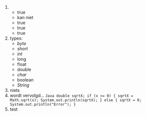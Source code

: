 1. 
    * true
    * kan niet
    * true
    * true
    * true
2. types: 
    * *byte*
    * *short*
    * *int*
    * long
    * float
    * double
    * *char*
    * boolean
    * *String*
3. niets
4. wordt vervolgd...
        ```Java
        double sqrtX;
        if (x >= 0) {
            sqrtX = Math.sqrt(x);
            System.out.println(sqrtX);
        } else {
            sqrtX = 0;
            System.out.println("Error");
        }
        ```
5. test